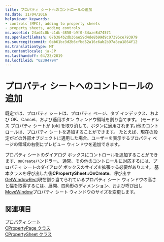 ```yaml
---
title: プロパティ シートへのコントロールの追加
ms.date: 11/04/2016
helpviewer_keywords:
- controls [MFC], adding to property sheets
- property sheets, adding controls
ms.assetid: 24ad4c0b-c1db-4850-b9f0-34aae8d74571
ms.openlocfilehash: 07b384b2db36ae59d4de8b99d9c07396ce793979
ms.sourcegitcommit: 0ab61bc3d2b6cfbd52a16c6ab2b97a8ea1864f12
ms.translationtype: MT
ms.contentlocale: ja-JP
ms.lasthandoff: 04/23/2019
ms.locfileid: "62394794"
---
```

# <a name="adding-controls-to-a-property-sheet"></a>プロパティ シートへのコントロールの追加

既定では、プロパティ シートは、プロパティ ページ、タブ インデックス、および OK、Cancel、および適用ボタン ウィンドウ領域を割り当てます。 (モードレス プロパティ シートが [ok] を取り消して、ボタンに適用されます。)他のコントロールは、プロパティ シートを追加することができます。 たとえば、現在の設定がどの外部オブジェクトに適用した場合、ユーザーを表示するプロパティ ページの領域の右側にプレビュー ウィンドウを追加できます。

プロパティ シートのダイアログ ボックスにコントロールを追加することができます、`OnCreate`ハンドラー。 通常、その他のコントロールに対応するには、プロパティ シートのダイアログ ボックスのサイズを拡張する必要があります。 基本クラスを呼び出した後**CPropertySheet::OnCreate**、呼び出す[GetWindowRect](../mfc/reference/cwnd-class.md#getwindowrect)現在割り当てられているプロパティ シート ウィンドウの高さと幅を取得するには、展開、四角形のディメンション、および呼び出し[MoveWindow](../mfc/reference/cwnd-class.md#movewindow)プロパティ シート ウィンドウのサイズを変更します。

## <a name="see-also"></a>関連項目

[プロパティ シート](../mfc/property-sheets-mfc.md)<br/>
[CPropertyPage クラス](../mfc/reference/cpropertypage-class.md)<br/>
[CPropertySheet クラス](../mfc/reference/cpropertysheet-class.md)
